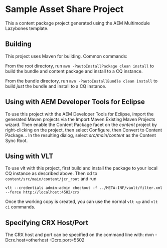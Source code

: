 # Sample Asset Share Project

This a content package project generated using the AEM Multimodule Lazybones template.

## Building

This project uses Maven for building. Common commands:

From the root directory, run ``mvn -PautoInstallPackage clean install`` to build the bundle and content package and install to a CQ instance.

From the bundle directory, run ``mvn -PautoInstallBundle clean install`` to build *just* the bundle and install to a CQ instance.

## Using with AEM Developer Tools for Eclipse

To use this project with the AEM Developer Tools for Eclipse, import the generated Maven projects via the Import:Maven:Existing Maven Projects wizard. Then enable the Content Package facet on the _content_ project by right-clicking on the project, then select Configure, then Convert to Content Package... In the resulting dialog, select _src/main/content_ as the Content Sync Root.

## Using with VLT

To use vlt with this project, first build and install the package to your local CQ instance as described above. Then cd to `content/src/main/content/jcr_root` and run

    vlt --credentials admin:admin checkout -f ../META-INF/vault/filter.xml --force http://localhost:4502/crx

Once the working copy is created, you can use the normal ``vlt up`` and ``vlt ci`` commands.

## Specifying CRX Host/Port

The CRX host and port can be specified on the command line with:
mvn -Dcrx.host=otherhost -Dcrx.port=5502 <goals>



